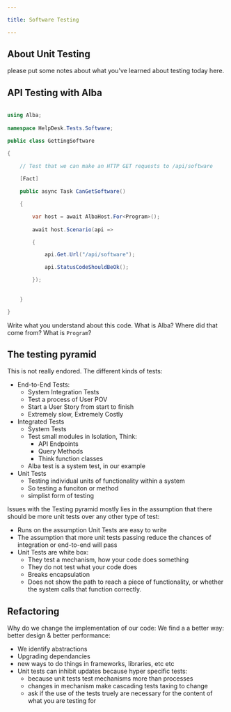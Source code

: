 ```yaml
---

title: Software Testing

---
```

 
## About Unit Testing
 
please put some notes about what you've learned about testing today here.
 
 
## API Testing with Alba
 
```csharp
 
using Alba;
 
namespace HelpDesk.Tests.Software;

public class GettingSoftware

{

    // Test that we can make an HTTP GET requests to /api/software
 
    [Fact]

    public async Task CanGetSoftware()

    {

        var host = await AlbaHost.For<Program>();
 
        await host.Scenario(api =>

        {

            api.Get.Url("/api/software");

            api.StatusCodeShouldBeOk();

        });
 
 
    }

}

```
 
Write what you understand about this code. What is Alba? Where did that come from? What is `Program`?

## The testing pyramid

This is not really endored. The different kinds of tests:
+ End-to-End Tests:
    + System Integration Tests
    + Test a process of User POV
    + Start a User Story from start to finish
    + Extremely slow, Extremely Costly 
+ Integrated Tests
    + System Tests
    + Test small modules in Isolation, Think:
        + API Endpoints
        + Query Methods
        + Think function classes 
    + Alba test is a system test, in our example
+ Unit Tests
    + Testing individual units of functionality within a system
    + So testing a funciton or method
    + simplist form of testing

 Issues with the Testing pyramid mostly lies in the assumption that there should be more unit tests over any other type of test:
 + Runs on the assumption Unit Tests are easy to write
 + The assumption that more unit tests passing reduce the chances of integration or end-to-end will pass
 + Unit Tests are white box:
    + They test a mechanism, how your code does something
    + They do not test what your code does
    + Breaks encapsulation
    + Does not show the path to reach a piece of functionality, or whether the system calls that function correctly.

## Refactoring

Why do we change the implementation of our code: We find a a better way: better design & better performance:
+ We identify abstractions
+ Upgrading dependancies
+ new ways to do things in frameworks, libraries, etc etc
+ Unit tests can inhibit updates because hyper specific tests:
    + because unit tests test mechanisms more than processes
    + changes in mechanism make cascading tests taxing to change
    + ask if the use of the tests truely are necessary for the content of what you are testing for